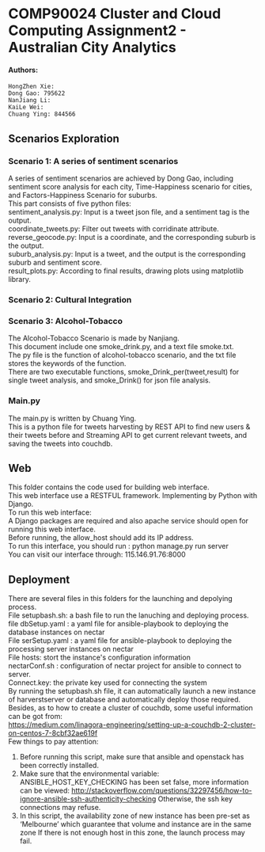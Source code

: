 # COMP90024 Cluster and Cloud Computing Assignment2 - Australian City Analytics
#### Authors:
    HongZhen Xie:
    Dong Gao: 795622
    NanJiang Li:
    KaiLe Wei:
    Chuang Ying: 844566
## Scenarios Exploration
### Scenario 1: A series of sentiment scenarios
A series of sentiment scenarios are achieved by Dong Gao, including sentiment score analysis for each city, Time-Happiness scenario for cities, and Factors-Happiness Scenario for suburbs. <br>
This part consists of five python files:<br>
sentiment_analysis.py: Input is a tweet json file, and a sentiment tag is the output.<br>
coordinate_tweets.py: Filter out tweets with corridinate attribute.<br>
reverse_geocode.py: Input is a coordinate, and the corresponding suburb is the output.<br>
suburb_analysis.py: Input is a tweet, and the output is the corresponding suburb and sentiment score.<br>
result_plots.py: According to final results, drawing plots using matplotlib library.<br>

### Scenario 2: Cultural Integration


### Scenario 3: Alcohol-Tobacco
The Alcohol-Tobacco Scenario is made by Nanjiang.<br>
This document include one smoke_drink.py, and a text file smoke.txt.<br>
The py file is the function of alcohol-tobacco scenario, and the txt file stores the keywords of the function.<br>
There are two executable functions, smoke_Drink_per(tweet,result) for single tweet analysis, and smoke_Drink() for json file analysis.


### Main.py
The main.py is written by Chuang Ying.<br>
This is a python file for tweets harvesting by REST API to find new users & their tweets before and Streaming API to get current relevant tweets, and saving the tweets into couchdb.

## Web
This folder contains the code used for building web interface.<br>
This web interface use a RESTFUL framework. Implementing by Python with Django.<br>
To run this web interface: <br>
A Django packages are required and also apache service should open for running this web interface.<br>
Before running, the allow_host should add its IP address.  <br>
To run this interface,  you should run :  python manage.py run server<br>
You can visit our interface through: 115.146.91.76:8000

## Deployment
There are several files in this folders for the launching and depolying process.<br>
File setupbash.sh: a bash file to run the lanuching and deploying process. <br>
file dbSetup.yaml : a yaml file for ansible-playbook to deploying the database instances on nectar<br>
File serSetup.yaml : a yaml file for ansible-playbook to deploying the processing server instances on nectar<br>
File hosts: stort the instance's configuration information<br>
nectarConf.sh : configuration of nectar project for ansible to connect to server.<br>
Connect.key: the private key used for connecting the system<br>
By running the setupbash.sh file, it can automatically launch a new instance of harverstserver or database and automatically deploy those required.<br>
Besides, as to how to create a cluster of couchdb, some useful information can be got from:<br>
https://medium.com/linagora-engineering/setting-up-a-couchdb-2-cluster-on-centos-7-8cbf32ae619f<br>
Few things to pay attention:
1. Before running this script, make sure that ansible and openstack has been correctly installed.
2. Make sure that the environmental variable: ANSIBLE_HOST_KEY_CHECKING has been set false,  more information can be viewed: http://stackoverflow.com/questions/32297456/how-to-ignore-ansible-ssh-authenticity-checking
Otherwise, the ssh key connections may refuse.
3.  In this script, the availability zone of new instance has been pre-set as ‘Melbourne’ which guarantee that volume and instance are in the same zone
If there is not enough host in this zone, the launch process may fail.
  
 





